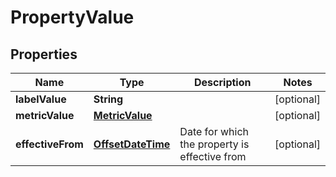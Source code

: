 
# PropertyValue

## Properties
Name | Type | Description | Notes
------------ | ------------- | ------------- | -------------
**labelValue** | **String** |  |  [optional]
**metricValue** | [**MetricValue**](MetricValue.md) |  |  [optional]
**effectiveFrom** | [**OffsetDateTime**](OffsetDateTime.md) | Date for which the property is effective from |  [optional]



